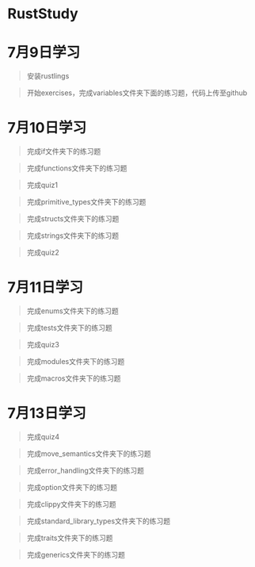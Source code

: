 # RustStudy

# 7月9日学习

> 安装rustlings

> 开始exercises，完成variables文件夹下面的练习题，代码上传至github

# 7月10日学习

> 完成if文件夹下的练习题

> 完成functions文件夹下的练习题

> 完成quiz1

> 完成primitive_types文件夹下的练习题

> 完成structs文件夹下的练习题

> 完成strings文件夹下的练习题

> 完成quiz2

# 7月11日学习

> 完成enums文件夹下的练习题

> 完成tests文件夹下的练习题

> 完成quiz3

> 完成modules文件夹下的练习题

> 完成macros文件夹下的练习题

# 7月13日学习

> 完成quiz4

> 完成move_semantics文件夹下的练习题

> 完成error_handling文件夹下的练习题

> 完成option文件夹下的练习题

> 完成clippy文件夹下的练习题

> 完成standard_library_types文件夹下的练习题

> 完成traits文件夹下的练习题

> 完成generics文件夹下的练习题
